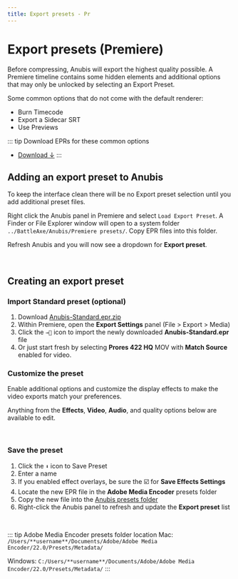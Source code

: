 ```yaml
---
title: Export presets - Pr
---
```


# Export presets (Premiere)

Before compressing, Anubis will export the highest quality possible. A Premiere timeline contains some hidden elements and additional options that may only be unlocked by selecting an Export Preset. 

Some common options that do not come with the default renderer:
- Burn Timecode
- Export a Sidecar SRT
- Use Previews

::: tip Download EPRs for these common options
- [Download ↓](/anubis/Anubis_EPRs.zip)
:::

## Adding an export preset to Anubis

<Screenshot 
    url="/anubis/LoadExportPreset.jpg" 
    alt="Anubis" 
    left
    outline round
    width="321px" />

To keep the interface clean there will be no Export preset selection until you add additional preset files.

Right click the Anubis panel in Premiere and select `Load Export Preset`. A Finder or File Explorer window will open to a system folder `../BattleAxe/Anubis/Premiere presets/`. Copy EPR files into this folder. 

Refresh Anubis and you will now see a dropdown for **Export preset**.

<br />

## Creating an export preset

### Import Standard preset (optional)

<Screenshot 
    url="/anubis/ImportPreset.jpg" 
    alt="Import preset" 
    right
    outline round
    width="462px" />

1. Download [Anubis-Standard.epr.zip](/anubis/Anubis-Standard.epr.zip)
2. Within Premiere, open the **Export Settings** panel (File > Export > Media) 
3. Click the `→📁` icon to import the newly downloaded **Anubis-Standard.epr** file
4. Or just start fresh by selecting **Prores 422 HQ** MOV with **Match Source** enabled for video.

### Customize the preset

<Screenshot 
    url="/anubis/CustomizePreset.jpg" 
    alt="Customize preset" 
    right
    outline round
    width="462px" />

Enable additional options and customize the display effects to make the video exports match your preferences. 

Anything from the **Effects**, **Video**, **Audio**, and quality options below are available to edit. 

<br />

### Save the preset

<Screenshot 
    url="/anubis/SavePreset.jpg" 
    alt="Save preset" 
    right
    outline round
    width="462px" />

1. Click the `⬇️` icon to Save Preset
2. Enter a name 
3. If you enabled effect overlays, be sure the ☑️ for **Save Effects Settings**
4. Locate the new EPR file in the **Adobe Media Encoder** presets folder
5. Copy the new file into the [Anubis presets folder](#adding-an-export-preset-to-anubis)
6. Right-click the Anubis panel to refresh and update the **Export preset** list

<br />

::: tip Adobe Media Encoder presets folder location
Mac: `/Users/**username**/Documents/Adobe/Adobe Media Encoder/22.0/Presets/Metadata/`

Windows: `C:/Users/**username**/Documents/Adobe/Adobe Media Encoder/22.0/Presets/Metadata/`
:::